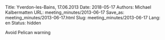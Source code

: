 Title: Yverdon-les-Bains, 17.06.2013
Date: 2018-05-17
Authors: Michael Kalbermatten
URL: meeting_minutes/2013-06-17
Save_as: meeting_minutes/2013-06-17.html
Slug: meeting_minutes/2013-06-17
Lang: en
Status: hidden


Avoid Pelican warning
